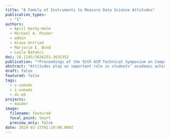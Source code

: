 ```yaml
---
title: "A Family of Instruments to Measure Data Science Attitudes"
publication_types:
  - "1"
authors:
  - April Kerby-Helm
  - Michael A. Posner
  - admin
  - Alana Unfried
  - Marjorie E. Bond
  - Leyla Batakci
doi: 10.1145/3626253.3635352
publication: "*Proceedings of the 55th ACM Technical Symposium on Computer Science Education V. 2*"
abstract: "Attitudes play an important role in students’ academic achievement and retention, yet quality tools to measure them are not readily available in the new field of data science. Through funding from the National Science Foundation, we are developing a family of instruments that measure attitudes toward data science in the context of an introductory, college-level course. This poster will showcase preliminary results discussing pilot instruments to assess instructors’ attitudes toward teaching data science and an inventory which captures classroom characteristics. These instruments, based on Expectancy-Value Theory, will enable data science education researchers to evaluate pedagogical innovations and measure instructional effectiveness relating to student attitudes. We invite instructors of data science courses to join in this discussion and to use these instruments for their own data science education research projects."
draft: false
featured: false
tags:
  - s-somads
  - i-somads
  - ds-ed
projects:
  - masder
image:
  filename: featured
  focal_point: Smart
  preview_only: false
date: 2024-03-15T01:10:00.000Z
---
```

